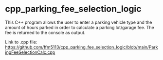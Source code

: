 # cpp_parking_fee_selection_logic
This C++ program allows the user to enter a parking vehicle type and the amount of hours parked in order to calculate a parking lot/garage fee. The fee is returned to the console as output.

Link to .cpp file: https://github.com/ffm5113/cpp_parking_fee_selection_logic/blob/main/ParkingFeeSelectionCalc.cpp
